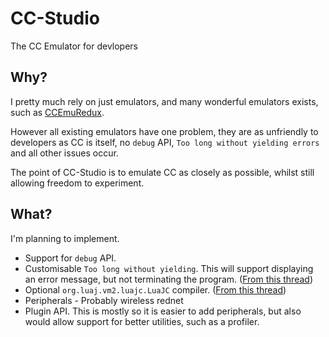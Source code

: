 # CC-Studio
The CC Emulator for devlopers

## Why?
I pretty much rely on just emulators, and many wonderful emulators exists, 
such as [CCEmuRedux](http://www.computercraft.info/forums2/index.php?/topic/18789-ccemuredux-development/).

However all existing emulators have one problem, they are as unfriendly to developers as CC is itself, 
no `debug` API, `Too long without yielding errors` and all other issues occur.

The point of CC-Studio is to emulate CC as closely as possible, whilst still allowing freedom
to experiment.

## What?
I'm planning to implement.

 - Support for `debug` API.
 - Customisable `Too long without yielding`. This will support displaying an error message,  but not terminating the program. ([From this thread](http://www.computercraft.info/forums2/index.php?/topic/20535-additional-config-options/))
 - Optional `org.luaj.vm2.luajc.LuaJC` compiler. ([From this thread](http://www.computercraft.info/forums2/index.php?/topic/21489-performance-increaseswitching-compiler/))
 - Peripherals - Probably wireless rednet
 - Plugin API. This is mostly so it is easier to add peripherals, but also would allow support for better utilities, such as a profiler.
